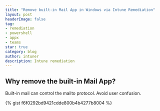 ```yaml
---
title: "Remove built-in Mail App in Windows via Intune Remediation"
layout: post
headerImage: false
tag:
- remediation
- powershell
- appx
- teams
star: true
category: blog
author: intuner
description: Intune remediation
---
```

## Why remove the built-in Mail App?
Built-in mail can control the mailto protocol. Avoid user confusion.

{% gist f6f0292bd9421cdde800b4b4277b8004 %}
